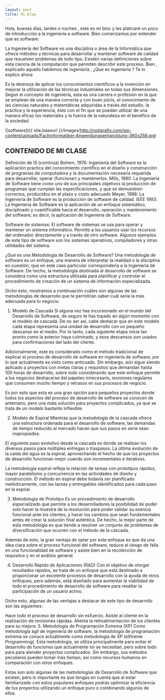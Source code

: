 ```yaml
---
layout: post
title: Mi blog
---
```


Hola, buenas días, tardes o noches , este es mi bloc y les platicaré un poco de introducción a la ingeniería a software. 
Bien comenzamos por entender que es software:

La Ingeniería del Software es una disciplina o área de la Informática que ofrece métodos y técnicas para desarrollar y mantener software de calidad que resuelven problemas de todo tipo. Existen varias definiciones sobre esta ciencia de la computación que permiten describir este proceso.
Bien , explicado aquello hablemos de ingeniería , ¿Que es ingeniería ?
Te lo explico ahora



Es la destreza de aplicar los conocimientos científicos a la invención en mejorar la utilización de las técnicas industriales en todas sus dimensiones. Según el concepto de ingeniería, esta es una carrera o profesión en la que se emplean de una manera correcta y con buen juicio, el conocimiento de las ciencias naturales y matemáticas adquiridas a través del estudio, la práctica y la experiencia, ésto con el fin que se puedan utilizar de una manera eficaz los materiales y la fuerza de la naturaleza en el benéfico de la sociedad.


![software]({{ site.baseurl }}/images/http://notigrafix.com/wp-content/uploads/Fachinformatiker-Anwendungsentwicklung-360x258.jpg)



## CONTENIDO DE MI CLASE

Definición de IS (continúa)
Bohem, 1976: Ingeniería del Software es la aplicación practica del conocimiento científico en el diseño y construcción de programas de computadora y la documentación necesaria requerida para desarrollar, operar (funcionar) y mantenerlos.
Mills, 1980: La Ingeniería de Software tiene como uno de sus principales objetivos la producción de programas que cumplan las especificaciones, y que se demuestren correctos, producidos en el plazo y costo adecuado
Meyer, 1988: La Ingeniería de Software es la producción de software de calidad.
IEEE 1993: La Ingeniería de Software es la aplicación de un enfoque sistemático, disciplinado y cuantificable hacia el desarrollo, operación y mantenimiento del software; es decir, la aplicación de Ingeniería de Software.

Software de sistemas: El software de sistemas se usa para operar y mantener un sistema informático. Permite a los usuarios usar los recursos del ordenador directamente y a través de otro software. Algunos ejemplos de este tipo de software son los sistemas operativos, compiladores y otras utilidades del sistema. 




¿Qué es una Metodología de Desarrollo de Software?
Una metodología de software es un enfoque, una manera de interpretar la realidad o la disciplina en cuestión, que en este caso particular correspondería a la Ingeniería de Software. De hecho, la metodología destinada al desarrollo de software se considera como una estructura utilizada para planificar y controlar el procedimiento de creación de un sistema de información especializada.

Dicho esto, mostramos a continuación cuáles son algunas de las metodologías de desarrollo que te permitirán saber cuál sería la más adecuada para tu negocio.

1. Modelo de Cascada
Si alguna vez has incursionado en el mundo del Desarrollo de Software, de seguro te has topado en algún momento con el modelo de cascada. De no ser así, cabe destacar que en este modelo cada etapa representa una unidad de desarrollo con un pequeño descanso en el medio. Por lo tanto, cada siguiente etapa inicia tan pronto como la anterior haya culminado, y esos descansos son usados para confirmaciones del lado del cliente.

Adicionalmente, este es considerado como el método tradicional de explicar el proceso de desarrollo de software en ingeniería de software, por lo que actualmente es visto como anticuado. Sin embargo, aún sigue siendo aplicado a proyectos con metas claras y requisitos que demandan hasta 100 horas de desarrollo, sobre todo considerando que este enfoque permite a los negocios deshacerse del papeleo innecesario, reuniones regulares que consumen mucho tiempo y retrasos en sus procesos de negocio.

Es por esto que esta es una gran opción para pequeños proyectos donde todos los aspectos del proceso de desarrollo de software se conocen de antemano, pero una mala solución para proyectos complicados, ya que se trata de un modelo bastante inflexible. 

2. Modelo de Espiral
Mientras que la metodología de la cascada ofrece una estructura ordenada para el desarrollo de software, las demandas de tiempo reducido al mercado hacen que sus pasos en serie sean inapropiados.

El siguiente paso evolutivo desde la cascada es donde se realizan los diversos pasos para múltiples entregas o traspasos. La última evolución de la caída del agua es la espiral, aprovechando el hecho de que los proyectos de desarrollo funcionan mejor cuando son incrementales e iterativos.

La metodología espiral refleja la relación de tareas con prototipos rápidos, mayor paralelismo y concurrencia en las actividades de diseño y construcción. El método en espiral debe todavía ser planificado metódicamente, con las tareas y entregables identificados para cada paso en la espiral.

3. Metodología de Prototipo
Es un procedimiento de desarrollo especializado que permite a los desarrolladores la posibilidad de poder solo hacer la muestra de la resolución para poder  validar su esencia funcional ante los clientes, y hacer los cambios que sean fundamentales antes de crear la solución final auténtica. De hecho, la mejor parte de esta metodología es que tiende a resolver un conjunto de problemas de diversificación que ocurren con el método de la cascada.

Además de esto, la gran ventaja de optar por este enfoque es que da una idea clara sobre el proceso funcional del software, reduce el riesgo de falla en una funcionalidad de software y asiste bien en la recolección de requisitos y en el análisis general.

4. Desarrollo Rápido de Aplicaciones (RAD)
Con el objetivo de otorgar resultados rápidos, se trata de un enfoque que está destinado a proporcionar un excelente procesos de desarrollo con la ayuda de otros enfoques, pero además, está diseñado para aumentar la viabilidad de todo el procedimiento de desarrollo de software para resaltar la participación de un usuario activo.

Dicho esto, algunas de las ventajas a destacar de este tipo de desarrollo son las siguientes:

Hace todo el proceso de desarrollo sin esfuerzo.
Asiste al cliente en la realización de revisiones rápidas.
Alienta la retroalimentación de los clientes para su mejora.
5. Metodología de Programación Extrema (XP)
Como metodología ágil de ingeniería de software, la metodología de programación extrema se conoce actualmente como metodología de XP (eXtreme Programming). Esta metodología, se utiliza principalmente para evitar el desarrollo de funciones que actualmente no se necesitan, pero sobre todo para  para atender proyectos complicados. Sin embargo, sus métodos peculiares pueden tomar más tiempo, así como recursos humanos en comparación con otros enfoques.  

Estas son solo algunas de las metodologías de Desarrollo de Software que existen, pero lo importante es que tengas en cuenta que al estar familiarizado con estos populares enfoques podrás optimizar la eficiencia de tus proyectos utilizando un enfoque puro o combinando algunos de ellos.




